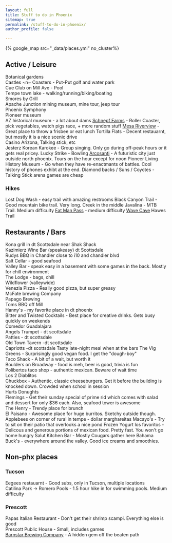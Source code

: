 ```yaml
---
layout: full
title: Stuff to do in Phoenix
sitemap: true
permalink: /stuff-to-do-in-phoenix/
author_profile: false

---
```


{% google_map src="_data/places.yml" no_cluster%}

## Active / Leisure
Botanical gardens  
Castles ~n~ Coasters - Put-Put golf and water park  
Cue Club on Mill Ave - Pool  
Tempe town lake - walking/running/biking/boating  
Smores by Grill  
Apache Junction mining museum, mine tour, jeep tour  
Phoenix Symphony  
Pioneer museum  
AZ historical museum - a lot about dams
[Schnepf Farms](https://beckzlife.com/2018/02/17/schnepf-farms/) - Roller Coaster, pick vegetables, watch pigs race, + more random stuff
[Mesa Riverview](https://beckzlife.com/2018/01/30/basking-in-arizonas-beauty/) - Great place to throw a frisbee or eat lunch
Tortilla Flats - Decent restauarnt, but mostly it is a nice scenic drive  
Casino Arizona, Talking stick, etc  
Jesterz
Korean Karokee - Group singing. Only go during off-peak hours or it gets real pricey. 
Lucky Strike - Bowling
[Arcosanti](https://beckzlife.com/2018/01/28/arcosanti-a-city-of-the-future-hidden-in-the-desert/) - A futuristic city just outside north phoenix. Tours on the hour except for noon
Pioneer Living History Museum - Go when they have re-enactmants of battles. Cool history of phones exhibt at the end. 
Diamond backs / Suns / Coyotes - Talking Stick arena games are cheap

### Hikes
Lost Dog Wash - easy trail with amazing restrooms
Black Canyon Trail - Good mountain bike trail. Very long. Creek in the middle
Javalina - MTB Trail. Medium difficulty
[Fat Man Pass](https://beckzlife.com/2018/04/04/squeezing-through-fat-mans-pass-to-hidden-valley-south-mountain/) - medium difficulty
[Wave Cave](https://beckzlife.com/2018/03/23/wave-cave-superstition%e2%80%8b-wilderness/)
Hawes Trail
 
## Restaurants / Bars

Kona grill in dt Scottsdale near Shak Shack  
Kazimierz Wine Bar (speakeasy) dt Scottsdale  
Rudys BBQ in Chandler close to i10 and chandler blvd  
Salt Cellar - good seafood  
Valley Bar - speak easy in a basement with some games in the back. Mostly for chill environment  
The Lodge - bags, chill  
Wildflower (valleywide)  
Venezia Pizza - Really good pizza, but super greasy  
McFate brewing Company  
Papago Brewing  
Toms BBQ off Mill  
Hanny's - my favorite place in dt phoenix  
Bitter and Twisted Cocktails - Best place for creative drinks. Gets busy quickly on weekends  
Comedor Guadalajara  
Angels Trumpet - dt scottsdale  
Patties - dt scottsdale  
Old Town Tavern -dt scottsdale    
Capriotts -dt scottsdale  Tasty late-night meal when at the bars
The Vig
Greens - Surprisingly good vegan food. I get the "dough-boy"  
Taco Shack - A bit of a wait, but worth it  
Boulders on Broadway - food is meh, beer is good, trivia is fun  
Polibertos taco shop - authentic mexican. Beware of wait time  
Los 2 Diablitos  
Chuckbox  - Authentic, classic cheeseburgers. Get it before the building is knocked down. Crowded when school in session  
Hurts Donughts  
Flemings - Get their sunday special of prime rid which comes with salad and dessert for only $36 each. Also, seafood tower is awesome  
The Henry - Trendy place for brunch  
El Paisano - Awesome place for huge burritos. Sketchy outside though. 
Applebees on corner of rural in tempe - dollar marghareitas
Macayo's - Try to sit on their patio that overlooks a nice pond
Frozen Yogurt
los favoritos - Delicous and generous portions of mexican food. Pretty fast. You won't go home hungry 
Salut Kitchen Bar - Mostly Cougars gather here
Bahama Buck's - everywhere around the valley. Good ice creams and smoothies. 

## Non-phx places

### Tucson
Eegees restauarnt - Good subs, only in Tucson, multiple locations  
Catilina Park -> Romero Pools - 1.5 hour hike in for swimming pools. Medium difficulty  

### Prescott
Papas Italian Restaurant - Don't get their shrimp scampi. Everything else is good  
Prescott Public House - Small, includes games     
[Barnstar Brewing Company](https://beckzlife.com/2018/04/02/24-hours-in-prescott/) - A hidden gem off the beaten path